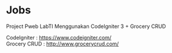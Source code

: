 # Jobs
Project Pweb LabTI Menggunakan CodeIgniter 3 + Grocery CRUD

CodeIgniter : https://www.codeigniter.com/<br/>
Grocery CRUD : http://www.grocerycrud.com/
